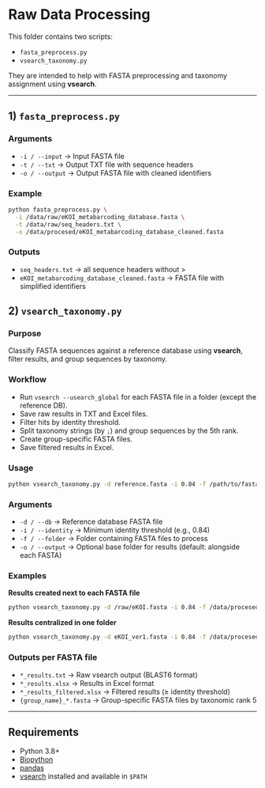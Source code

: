 # Raw Data Processing

This folder contains two scripts:

- `fasta_preprocess.py`
- `vsearch_taxonomy.py`

They are intended to help with FASTA preprocessing and taxonomy assignment using **vsearch**.

---

## 1) `fasta_preprocess.py`

### Arguments
- `-i / --input` → Input FASTA file  
- `-t / --txt` → Output TXT file with sequence headers  
- `-o / --output` → Output FASTA file with cleaned identifiers  

### Example
```bash
python fasta_preprocess.py \
  -i /data/raw/eKOI_metabarcoding_database.fasta \
  -t /data/raw/seq_headers.txt \
  -o /data/procesed/eKOI_metabarcoding_database_cleaned.fasta
```  
###  Outputs

- `seq_headers.txt` → all sequence headers without >
- `eKOI_metabarcoding_database_cleaned.fasta` → FASTA file with simplified identifiers


## 2) `vsearch_taxonomy.py`

### Purpose
Classify FASTA sequences against a reference database using **vsearch**, filter results, and group sequences by taxonomy.

### Workflow
- Run `vsearch --usearch_global` for each FASTA file in a folder (except the reference DB).  
- Save raw results in TXT and Excel files.  
- Filter hits by identity threshold.  
- Split taxonomy strings (by `;`) and group sequences by the 5th rank.  
- Create group-specific FASTA files.  
- Save filtered results in Excel.  

### Usage
```bash
python vsearch_taxonomy.py -d reference.fasta -i 0.84 -f /path/to/fasta_folder -o /path/to/output_folder
```
### Arguments
- `-d / --db` → Reference database FASTA file  
- `-i / --identity` → Minimum identity threshold (e.g., 0.84)  
- `-f / --folder` → Folder containing FASTA files to process  
- `-o / --output` → Optional base folder for results (default: alongside each FASTA)  

### Examples

**Results created next to each FASTA file**
```bash
python vsearch_taxonomy.py -d /raw/eKOI.fasta -i 0.84 -f /data/procesed/eKOI_metabarcoding_database_cleaned.fasta
```
**Results centralized in one folder**
```bash
python vsearch_taxonomy.py -d eKOI_ver1.fasta -i 0.84 -f /data/procesed/eKOI_metabarcoding_database_cleaned.fasta -o /data/vsearch_results/
```

### Outputs per FASTA file
- `*_results.txt` → Raw vsearch output (BLAST6 format)  
- `*_results.xlsx` → Results in Excel format  
- `*_results_filtered.xlsx` → Filtered results (≥ identity threshold)  
- `{group_name}_*.fasta` → Group-specific FASTA files by taxonomic rank 5  

---

## Requirements

- Python 3.8+  
- [Biopython](https://biopython.org/)  
- [pandas](https://pandas.pydata.org/)  
- [vsearch](https://github.com/torognes/vsearch) installed and available in `$PATH`
